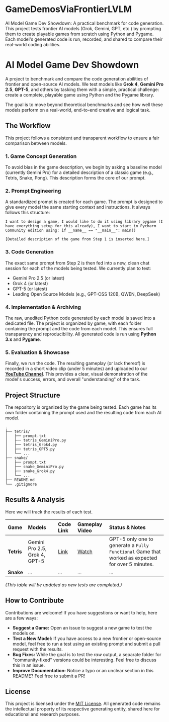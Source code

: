 # GameDemosViaFrontierLVLM
AI Model Game Dev Showdown: A practical benchmark for code generation. This project tests frontier AI models (Grok, Gemini, GPT, etc.) by prompting them to create playable games from scratch using Python and Pygame. Each model's generated code is run, recorded, and shared to compare their real-world coding abilities.

# AI Model Game Dev Showdown

 <!-- Optional: Create a cool banner for your project -->

A project to benchmark and compare the code generation abilities of frontier and open-source AI models. We test models like **Grok 4**, **Gemini Pro 2.5**, **GPT-5**, and others by tasking them with a simple, practical challenge: create a complete, playable game using Python and the Pygame library.

The goal is to move beyond theoretical benchmarks and see how well these models perform on a real-world, end-to-end creative and logical task.

## The Workflow

This project follows a consistent and transparent workflow to ensure a fair comparison between models.

### 1. Game Concept Generation
To avoid bias in the game description, we begin by asking a baseline model (currently Gemini Pro) for a detailed description of a classic game (e.g., Tetris, Snake, Pong). This description forms the core of our prompt.

### 2. Prompt Engineering
A standardized prompt is created for each game. The prompt is designed to give every model the same starting context and instructions. It always follows this structure:

```
I want to design a game, I would like to do it using library pygame (I have everything setup for this already), I want to start in Pycharm Community edition using: if __name__ == "__main__": main()

[Detailed description of the game from Step 1 is inserted here.]
```

### 3. Code Generation
The exact same prompt from Step 2 is then fed into a new, clean chat session for each of the models being tested. We currently plan to test:
*   Gemini Pro 2.5 (or latest)
*   Grok 4 (or latest)
*   GPT-5 (or latest)
*   Leading Open Source Models (e.g., GPT-OSS 120B, QWEN, DeepSeek)

### 4. Implementation & Archiving
The raw, unedited Python code generated by each model is saved into a dedicated file. The project is organized by game, with each folder containing the prompt and the code from each model. This ensures full transparency and reproducibility. All generated code is run using **Python 3.x** and **Pygame**.

### 5. Evaluation & Showcase
Finally, we run the code. The resulting gameplay (or lack thereof) is recorded in a short video clip (under 5 minutes) and uploaded to our [**YouTube Channel**](https://www.youtube.com/your-channel-link-here). This provides a clear, visual demonstration of the model's success, errors, and overall "understanding" of the task.

## Project Structure

The repository is organized by the game being tested. Each game has its own folder containing the prompt used and the resulting code from each AI model.

```
.
├── tetris/
│   ├── prompt.txt
│   ├── tetris_GeminiPro.py
│   ├── tetris_Grok4.py
│   ├── tetris_GPT5.py
│   └── ...
├── snake/
│   ├── prompt.txt
│   ├── snake_GeminiPro.py
│   ├── snake_Grok4.py
│   └── ...
├── README.md
└── .gitignore
```

## Results & Analysis

Here we will track the results of each test.

| Game      | Models          | Code Link                               | Gameplay Video | Status & Notes                                           |
| :-------- | :------------- | :-------------------------------------- | :------------- | :------------------------------------------------------- |
| **Tetris**  | Gemini Pro 2.5, Grok 4, GPT-5 | [Link](./Tetris/)    | [Watch](https://youtube.com/link) | GPT-5 only one to generate a `Fully Functional` Game that worked as expected for over 5 minutes.             |
| **Snake**   | ...            | ...                                     | ...            | ...                                                      |

*(This table will be updated as new tests are completed.)*

## How to Contribute

Contributions are welcome! If you have suggestions or want to help, here are a few ways:
*   **Suggest a Game:** Open an issue to suggest a new game to test the models on.
*   **Test a New Model:** If you have access to a new frontier or open-source model, feel free to run a test using an existing prompt and submit a pull request with the results.
*   **Bug Fixes:** While the goal is to test the *raw* output, a separate folder for "community-fixed" versions could be interesting. Feel free to discuss this in an issue.
*   **Improve Documentation:** Notice a typo or an unclear section in this README? Feel free to submit a PR!

## License

This project is licensed under the [MIT License](LICENSE). All generated code remains the intellectual property of its respective generating entity, shared here for educational and research purposes.
